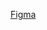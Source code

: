 [Figma](https://www.figma.com/design/u97ndXrjMtgmlsZfi20NkU/Simple-ToDo-App-(Community)?node-id=0-1&t=FDMr4ROtqRHq7NnK-0)


